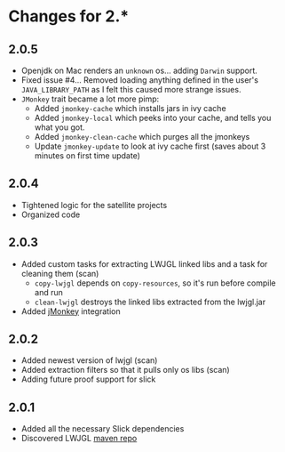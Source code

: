 # Changes for 2.*

## 2.0.5

  * Openjdk on Mac renders an `unknown` os... adding `Darwin` support.
  * Fixed issue #4... Removed loading anything defined in the user's `JAVA_LIBRARY_PATH`
as I felt this caused more strange issues.
  * `JMonkey` trait became a lot more pimp:
    * Added `jmonkey-cache` which installs jars in ivy cache
    * Added `jmonkey-local` which peeks into your cache, and tells you what you got.
    * Added `jmonkey-clean-cache` which purges all the jmonkeys
    * Update `jmonkey-update` to look at ivy cache first (saves about 3 minutes on first time update)

## 2.0.4

  * Tightened logic for the satellite projects
  * Organized code

## 2.0.3

  * Added custom tasks for extracting LWJGL linked libs and a task for cleaning them (scan)
    * `copy-lwjgl` depends on `copy-resources`, so it's run before compile and run
    * `clean-lwjgl` destroys the linked libs extracted from the lwjgl.jar
  * Added [jMonkey] integration

## 2.0.2

  * Added newest version of lwjgl (scan)
  * Added extraction filters so that it pulls only os libs (scan)
  * Adding future proof support for slick

## 2.0.1 

  * Added all the necessary Slick dependencies
  * Discovered LWJGL [maven repo]

[jMonkey]: http://jmonkeyengine.org/
[maven repo]: http://www.lwjgl.org/wiki/index.php?title=LWJGL_use_in_Maven
